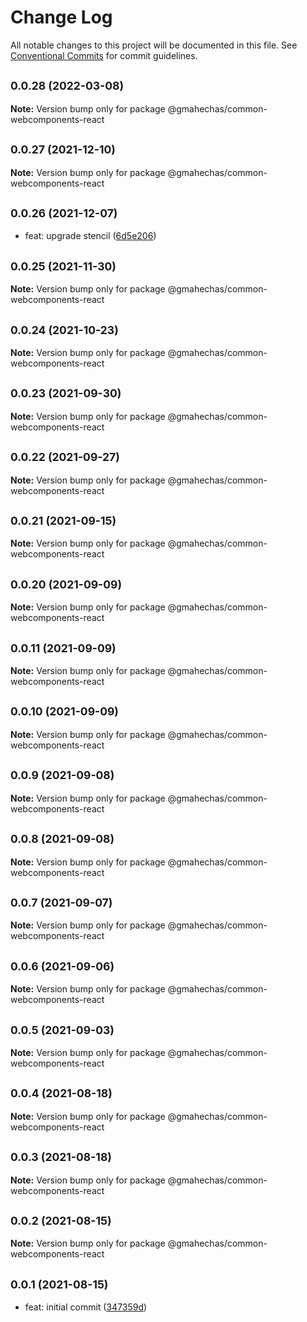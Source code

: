 # Change Log

All notable changes to this project will be documented in this file.
See [Conventional Commits](https://conventionalcommits.org) for commit guidelines.

## <small>0.0.28 (2022-03-08)</small>

**Note:** Version bump only for package @gmahechas/common-webcomponents-react





## <small>0.0.27 (2021-12-10)</small>

**Note:** Version bump only for package @gmahechas/common-webcomponents-react





## <small>0.0.26 (2021-12-07)</small>

* feat: upgrade stencil ([6d5e206](https://github.com/gmahechas/erp/commit/6d5e206))





## <small>0.0.25 (2021-11-30)</small>

**Note:** Version bump only for package @gmahechas/common-webcomponents-react





## <small>0.0.24 (2021-10-23)</small>

**Note:** Version bump only for package @gmahechas/common-webcomponents-react





## <small>0.0.23 (2021-09-30)</small>

**Note:** Version bump only for package @gmahechas/common-webcomponents-react





## <small>0.0.22 (2021-09-27)</small>

**Note:** Version bump only for package @gmahechas/common-webcomponents-react





## <small>0.0.21 (2021-09-15)</small>

**Note:** Version bump only for package @gmahechas/common-webcomponents-react





## <small>0.0.20 (2021-09-09)</small>

**Note:** Version bump only for package @gmahechas/common-webcomponents-react





## <small>0.0.11 (2021-09-09)</small>

**Note:** Version bump only for package @gmahechas/common-webcomponents-react





## <small>0.0.10 (2021-09-09)</small>

**Note:** Version bump only for package @gmahechas/common-webcomponents-react





## <small>0.0.9 (2021-09-08)</small>

**Note:** Version bump only for package @gmahechas/common-webcomponents-react





## <small>0.0.8 (2021-09-08)</small>

**Note:** Version bump only for package @gmahechas/common-webcomponents-react





## <small>0.0.7 (2021-09-07)</small>

**Note:** Version bump only for package @gmahechas/common-webcomponents-react





## <small>0.0.6 (2021-09-06)</small>

**Note:** Version bump only for package @gmahechas/common-webcomponents-react





## <small>0.0.5 (2021-09-03)</small>

**Note:** Version bump only for package @gmahechas/common-webcomponents-react





## <small>0.0.4 (2021-08-18)</small>

**Note:** Version bump only for package @gmahechas/common-webcomponents-react





## <small>0.0.3 (2021-08-18)</small>

**Note:** Version bump only for package @gmahechas/common-webcomponents-react





## <small>0.0.2 (2021-08-15)</small>

**Note:** Version bump only for package @gmahechas/common-webcomponents-react





## <small>0.0.1 (2021-08-15)</small>

* feat: initial commit ([347359d](https://github.com/gmahechas/erp/commit/347359d))
